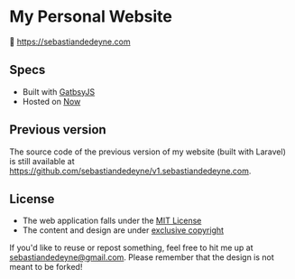 # My Personal Website

🔗 https://sebastiandedeyne.com

## Specs

- Built with [GatbsyJS](https://www.gatsbyjs.org/)
- Hosted on [Now](https://zeit.co/now)

## Previous version

The source code of the previous version of my website (built with Laravel) is still available at https://github.com/sebastiandedeyne/v1.sebastiandedeyne.com.

## License

- The web application falls under the [MIT License](https://choosealicense.com/licenses/mit/)
- The content and design are under [exclusive copyright](https://choosealicense.com/no-license/)

If you'd like to reuse or repost something, feel free to hit me up at sebastiandedeyne@gmail.com. Please remember that the design is not meant to be forked!
